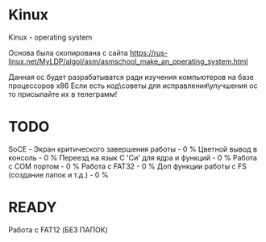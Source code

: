 # Kinux
Kinux - operating system

Основа была скопирована с сайта https://rus-linux.net/MyLDP/algol/asm/asmschool_make_an_operating_system.html

Данная ос будет разрабатыватся ради изучения компьютеров на базе процессоров x86
Если есть код\советы для исправления\улучшения ос то присылайте их в телеграмм!

# TODO
SoCE - Экран критического завершения работы     - 0   %
Цветной вывод в консоль                         - 0   %
Переезд на язык С 'Си' для ядра и функций       - 0   %
Работа с COM портом                             - 0   %
Работа с FAT32                                  - 0   %
Доп функции работы с FS (создание папок и т.д.) - 0   %

# READY
Работа с FAT12 (БЕЗ ПАПОК)


